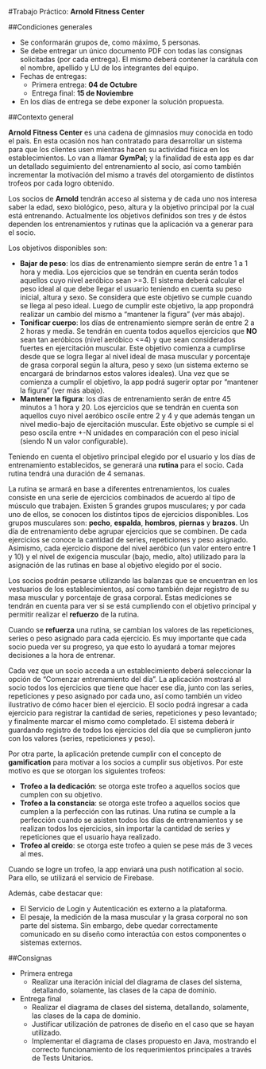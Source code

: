
#Trabajo Práctico: **Arnold Fitness Center**

##Condiciones generales

- Se conformarán grupos de, como máximo, 5 personas.
- Se debe entregar un único documento PDF con todas las consignas solicitadas (por cada entrega). El mismo deberá contener la carátula con el nombre, apellido y LU de los integrantes del equipo.
- Fechas de entregas:
  - Primera entrega: **04 de Octubre**
  - Entrega final: **15 de Noviembre**
- En los días de entrega se debe exponer la solución propuesta.

##Contexto general

**Arnold Fitness Center** es una cadena de gimnasios muy conocida en todo el país. En esta ocasión nos han contratado para desarrollar un sistema para que los clientes usen mientras hacen su actividad física en los establecimientos. Lo van a llamar **GymPal**; y la finalidad de esta app es dar un detallado seguimiento del entrenamiento al socio, así como también incrementar la motivación del mismo a través del otorgamiento de distintos trofeos por cada logro obtenido.

Los socios de **Arnold** tendrán acceso al sistema y de cada uno nos interesa saber la edad, sexo biológico, peso, altura y la objetivo principal por la cual está entrenando. Actualmente los objetivos definidos son tres y de éstos dependen los entrenamientos y rutinas que la aplicación va a generar para el socio.

Los objetivos disponibles son:

- **Bajar de peso**: los días de entrenamiento siempre serán de entre 1 a 1 hora y media. Los ejercicios que se tendrán en cuenta serán todos aquellos cuyo nivel aeróbico sean >=3. El sistema deberá calcular el peso ideal al que debe llegar el usuario teniendo en cuenta su peso inicial, altura y sexo. Se considera que este objetivo se cumple cuando se llega al peso ideal. Luego de cumplir este objetivo, la app propondrá realizar un cambio del mismo a “mantener la figura” (ver más abajo).
- **Tonificar cuerpo**: los días de entrenamiento siempre serán de entre 2 a 2 horas y media. Se tendrán en cuenta todos aquellos ejercicios que **NO** sean tan aeróbicos (nivel aeróbico <=4) y que sean considerados fuertes en ejercitación muscular. Este objetivo comienza a cumplirse desde que se logra llegar al nivel ideal de masa muscular y porcentaje de grasa corporal según la altura, peso y sexo (un sistema externo se encargará de brindarnos estos valores ideales). Una vez que se comienza a cumplir el objetivo, la app podrá sugerir optar por “mantener la figura” (ver más abajo).
- **Mantener la figura**: los días de entrenamiento serán de entre 45 minutos a 1 hora y 20. Los ejercicios que se tendrán en cuenta son aquellos cuyo nivel aeróbico oscile entre 2 y 4 y que además tengan un nivel medio-bajo de ejercitación muscular. Este objetivo se cumple si el peso oscila entre +-N unidades en comparación con el peso inicial (siendo N un valor configurable).

Teniendo en cuenta el objetivo principal elegido por el usuario y los días de entrenamiento establecidos, se generará una **rutina** para el socio. Cada rutina tendrá una duración de 4 semanas.

La rutina se armará en base a diferentes entrenamientos, los cuales consiste en una serie de ejercicios combinados de acuerdo al tipo de músculo que trabajen. Existen 5 grandes grupos musculares; y por cada uno de ellos, se conocen los distintos tipos de ejercicios disponibles. Los grupos musculares son: **pecho**, **espalda**, **hombros**, **piernas** y **brazos**. Un día de entrenamiento debe agrupar ejercicios que se combinen. De cada ejercicios se conoce la cantidad de series, repeticiones y peso asignado. Asimismo, cada ejercicio dispone del nivel aeróbico (un valor entero entre 1 y 10) y el nivel de exigencia muscular (bajo, medio, alto) utilizado para la asignación de las rutinas en base al objetivo elegido por el socio.

Los socios podrán pesarse utilizando las balanzas que se encuentran en los vestuarios de los establecimientos, así como también dejar registro de su masa muscular y porcentaje de grasa corporal. Estas mediciones se tendrán en cuenta para ver si se está cumpliendo con el objetivo principal y permitir realizar el **refuerzo** de la rutina.

Cuando se **refuerza** una rutina, se cambian los valores de las repeticiones, series o peso asignado para cada ejercicio. Es muy importante que cada socio pueda ver su progreso, ya que esto lo ayudará a tomar mejores decisiones a la hora de entrenar.

Cada vez que un socio acceda a un establecimiento deberá seleccionar la opción de “Comenzar entrenamiento del día”. La aplicación mostrará al socio todos los ejercicios que tiene que hacer ese día, junto con las series, repeticiones y peso asignado por cada uno, así como también un video ilustrativo de cómo hacer bien el ejercicio. El socio podrá ingresar a cada ejercicio para registrar la cantidad de series, repeticiones y peso levantado; y finalmente marcar el mismo como completado. El sistema deberá ir guardando registro de todos los ejercicios del día que se cumplieron junto con los valores (series, repeticiones y peso).

Por otra parte, la aplicación pretende cumplir con el concepto de **gamification** para motivar a los socios a cumplir sus objetivos. Por este motivo es que se otorgan los siguientes trofeos:

- **Trofeo a la dedicación**: se otorga este trofeo a aquellos socios que cumplen con su objetivo.
- **Trofeo a la constancia**: se otorga este trofeo a aquellos socios que cumplen a la perfección con las rutinas. Una rutina se cumple a la perfección cuando se asisten todos los días de entrenamientos y se realizan todos los ejercicios, sin importar la cantidad de series y repeticiones que el usuario haya realizado.
- **Trofeo al creído**: se otorga este trofeo a quien se pese más de 3 veces al mes.

Cuando se logre un trofeo, la app enviará una push notification al socio. Para ello, se utilizará el servicio de Firebase. 

Además, cabe destacar que:

- El Servicio de Login y Autenticación es externo a la plataforma.
- El pesaje, la medición de la masa muscular y la grasa corporal no son parte del sistema. Sin embargo, debe quedar correctamente comunicado en su diseño como interactúa con estos componentes o sistemas externos.

##Consignas

- Primera entrega
  - Realizar una iteración inicial del diagrama de clases del sistema, detallando, solamente, las clases de la capa de dominio.
- Entrega final
  - Realizar el diagrama de clases del sistema, detallando, solamente, las clases de la capa de dominio.
  - Justificar utilización de patrones de diseño en el caso que se hayan utilizado.
  - Implementar el diagrama de clases propuesto en Java, mostrando el correcto funcionamiento de los requerimientos principales a través de Tests Unitarios.


